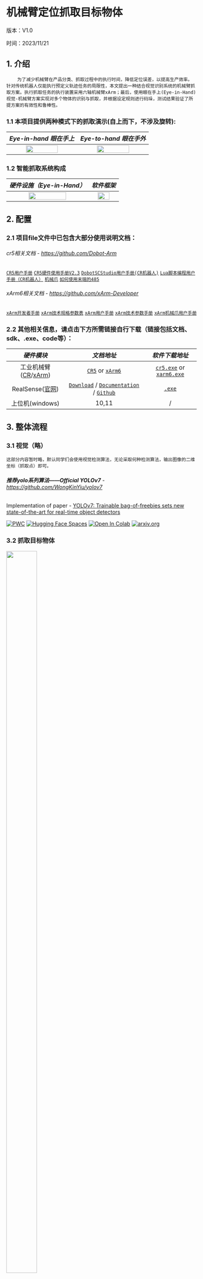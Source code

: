 # 机械臂定位抓取目标物体
版本：V1.0

时间：2023/11/21

## 1. 介绍

```
    为了减少机械臂在产品分类、抓取过程中的执行时间，降低定位误差，以提高生产效率。针对传统机器人仅能执行预定义轨迹任务的局限性，本文提出一种结合视觉识别系统的机械臂抓取方案。执行抓取任务的执行装置采用六轴机械臂xArm；最后，使用眼在手上(Eye-in-Hand)视觉-机械臂方案实现对多个物体的识别与抓取，并根据设定规则进行码垛，测试结果验证了所提方案的有效性和鲁棒性。
```

### 1.1 本项目提供两种模式下的抓取演示(自上而下，不涉及旋转):

 |          <font size="3">***Eye-in-hand  眼在手上***</font>          |          <font size="3">***Eye-to-hand  眼在手外***</font>          | 
 |:---------------------------------------------------------------:|:---------------------------------------------------------------:| 
 | <img src="./figure/eye_in_hand.png" height="70%"  width="70%"/> | <img src="./figure/eye_to_hand.png" height="70%"  width="70%"/> | 

### 1.2 智能抓取系统构成

 |        <font size="3">***硬件设施（Eye-in-Hand）***</font>         |               <font size="3">***软件框架***</font>               | 
 |:------------------------------------------------------------:|:------------------------------------------------------------:| 
| <img src="./figure/hardware.png" height="70%"  width="70%"/> | <img src="./figure/software.png" height="70%"  width="70%"/> |


## 2. 配置

### 2.1 项目file文件中已包含大部分使用说明文档：

###### cr5相关文档 - https://github.com/Dobot-Arm
[`CR5用户手册`](./file/CR5/CR5用户手册.pdf)
[`CR5硬件使用手册V2.3`](./file/CR5/CR5硬件使用手册V2.3.pdf)
[`DobotSCStudio用户手册(CR机器人)`](./file/CR5/DobotSCStudio用户手册(CR机器人).pdf)
[`Lua脚本编程用户手册（CR机器人）`](./file/CR5/Lua脚本编程用户手册（CR机器人）.pdf)
[`机械爪`](./file/CR5/机械爪.pdf)
[`如何使用末端的485`](./file/CR5/如何使用末端的485.pdf)

###### xArm6相关文档 - https://github.com/xArm-Developer
[`xArm开发者手册`](./file/xArm6/xArm开发者手册-V1.8.5.pdf)
[`xArm技术规格参数表`](./file/xArm6/xArm技术规格参数表.pdf)
[`xArm用户手册`](./file/xArm6/xArm用户手册-V1.8.6.pdf)
[`xArm技术参数手册`](./file/xArm6/xArm技术参数手册.pdf)
[`xArm机械爪用户手册`](./file/xArm6/xArm机械爪用户手册-V1.6.1.pdf)

### 2.2 其他相关信息，请点击下方所需链接自行下载（链接包括文档、sdk、.exe、code等）：

 |                     <font size="3">***硬件模块***</font>                     |                                  <font size="3">***文档地址***</font>                                   |                  <font size="3">***软件下载地址***</font>                  | 
 |:------------------------------------------------------------------:|:---------------------------------------------------------------------------------------------------:|:--------------------------------------------------------------:| 
 | 工业机械臂([CR](https://dobot.cn/)/[xArm](https://www.cn.ufactory.cc/)) |                           [<u>`CR5`</u>][CR5] or [<u>`xArm6`</u>][xArm6]                            | [<u>`cr5.exe`</u>][cr5_exe] or [<u>`xarm6.exe`</u>][xarm6_exe] | 
 |          RealSense([官网](https://www.intelrealsense.com/))          | [<u>`Download`</u>][Download] / [<u>`Documentation`</u>][Documentation] / [<u>`Github`</u>][Github] |                 [<u>`.exe`</u>][realsense_exe]                 | 
 |                            上位机(windows)                            |                                                10,11                                                |                               /                                | 

[cr5_exe]:https://download.dobot.cc/dobotscstudio/DobotSCStudio-windows-offline-installer-2.3.1_stable.exe

[xarm6_exe]:https://208053ea-ca3f-436b-a37a-9a40911a8e3a.filesusr.com/archives/896670_0ab554489e3541839a64def8f5d0b87c.zip?dn=UfactoryStudio-client-x64-1.0.1.zip

[realsense_exe]:https://github.com/IntelRealSense/librealsense/releases/download/v2.49.0/Depth.Quality.Tool.exe

[CR5]:https://dobot.cn/products/cr-series/cr5.html

[xArm6]:https://www.cn.ufactory.cc/xarm-download

[Download]: https://github.com/IntelRealSense/librealsense/releases/latest

[Documentation]:https://dev.intelrealsense.com/docs?_ga=2.179379684.1979369618.1700469929-2136942285.1700469929

[Github]:https://github.com/IntelRealSense/librealsense


## 3. 整体流程

### 3.1 视觉（略）
```
这部分内容暂时略，默认同学们会使用视觉检测算法，无论采取何种检测算法，输出图像的二维坐标（抓取点）即可。
```

###### ***推荐yolo系列算法——Official YOLOv7*** - https://github.com/WongKinYiu/yolov7

Implementation of paper - [YOLOv7: Trainable bag-of-freebies sets new state-of-the-art for real-time object detectors](https://arxiv.org/abs/2207.02696)

[![PWC](https://img.shields.io/endpoint.svg?url=https://paperswithcode.com/badge/yolov7-trainable-bag-of-freebies-sets-new/real-time-object-detection-on-coco)](https://paperswithcode.com/sota/real-time-object-detection-on-coco?p=yolov7-trainable-bag-of-freebies-sets-new)
[![Hugging Face Spaces](https://img.shields.io/badge/%F0%9F%A4%97%20Hugging%20Face-Spaces-blue)](https://huggingface.co/spaces/akhaliq/yolov7)
<a href="https://colab.research.google.com/gist/AlexeyAB/b769f5795e65fdab80086f6cb7940dae/yolov7detection.ipynb"><img src="https://colab.research.google.com/assets/colab-badge.svg" alt="Open In Colab"></a>
[![arxiv.org](http://img.shields.io/badge/cs.CV-arXiv%3A2207.02696-B31B1B.svg)](https://arxiv.org/abs/2207.02696)

### 3.2 抓取目标物体
<img src="./figure/robot_arm.png" height="70%"  width="40%"/> 

```
这部分内容可参考相关博客和论文，这里做大致的流程讲解（Eye_in_hand）
```
<br/>

#### 3.2.1 说明
- 总的来说，机械臂定位抓取目标物体，其实就是将获取的二维图像的抓取坐标点位(x,y)转化成机器人空间中的(x,y,z)三维坐标，我们通常将整个过程称为 <font color="#FF9912">**坐标变换**</font>。
- 首先，明确机器人空间中存在的四个坐标系：<font color="#FF9912">**base-机器人的基坐标系、tool / gripper-机器人末端工具坐标系、cam-相机坐标系、cal / target-标定板坐标系**</font>。
- 而 <font color="#FF9912">**坐标变换**</font> 就是利用上述四个坐标系进行 <font color="#FF9912">**刚性位姿变换**</font>，获取坐标系之间的 <font color="#FF9912">***相对位姿（位置和姿态）矩阵 T***</font>。
<div align="center">
    <a href="./">
        <img src="./figure/cal.png" height="60%" width="60%"/>
    </a>
</div>

- 其次，空间中存在**已知的**相对位姿矩阵和**未知的**相对位姿矩阵，需要利用到特定的方法获取： <font color="#FF9912">**手眼标定、相机标定**</font> 等。


**手眼标定** - See [opencv - calibrateHandEye()](https://docs.opencv.org/4.4.0/d9/d0c/group__calib3d.html#ga3207604e4b1a1758aa66acb6ed5aa65d)函数部分.
```
联立AX=XB矩阵方程，求解未知量矩阵X，X在不同模式下：
（Eye_in_hand）：即相机固定在机器人末端，求解cam与tool的相对位姿矩阵X。
（Eye_to_hand）：即相机固定在机器人外部，求解cam与base的相对位姿矩阵X。
```
<div align="center">
    <a href="./">
        <img src="./figure/AX=XB.png" height="60%" width="60%"/>
    </a>
</div>

**相机标定** - See [opencv Camera Calibration and 3D Reconstruction - Detailed Description](https://docs.opencv.org/4.4.0/d9/d0c/group__calib3d.html#gad10a5ef12ee3499a0774c7904a801b99) 模块描述部分.
```
为获取相机的内参矩阵、畸变矩阵、外参矩阵。
```
 |   <font size="3">***标定方法***</font>   |<font size="3">***优点***</font>| <font size="3">***缺点***</font> |      <font size="3">***常用方法***</font>      |  
 |:------------------------------------:|:----------------------------:|:------------------------------:|:------------------------------------------:| 
 | <font color="#FF9912">传统相机标定法</font> |       可使用于任意的相机模型、 精度高       |           需要标定物、算法复杂           | Tsai两步法、<font color="#FF9912">张氏标定法</font> | 
 |              主动视觉相机标定法               |       不需要标定物、算法简单、鲁棒性高       |            成本高、设备昂贵            |               主动系统控制相机做特定运动                | 
 |                相机自标定法                |          灵活性强、可在线标定          |            精度低、鲁棒性差            |             分层逐步标定、基于Kruppa方程              | 

<font size="2">*表中黄色字体所选的方法为我们所采用的方法，其他方法请自行查阅。</font>

<br/>

#### 3.2.2 大致流程（Eye_in_hand）：
1. 相机标定：获取相机的`内参矩阵`、`相机畸变矩阵`和`外部参数`
2. 与`步骤1`同步进行，获取相机标定过程中记录`机器人末端工具坐标系相对于机器人基坐标系`的变换矩阵
3. 求解公式`AX=XB`，其中X在Eye_in_hand中为`机器人末端工具坐标系相对于相机坐标系`的变换矩阵，在Eye_to_hand中为`标定板坐标系相对于相机坐标系`的变换矩阵，具体按所求参数决定
4. 结合机器人刚性变换公式，求解出`目标物体坐标系相对于机器人基坐标系`的变换矩阵，控制机器人末端坐标系与之坐标重合，实现自上而下的定位抓取

<br/>

#### 3.2.3 具体操作（Eye_in_hand）：
<div align="center">
    <a href="./">
        <img src="./figure/hand_eye.png" height="50%" width="50%"/>
    </a>
</div>

- a static calibration pattern is used to estimate the transformation between the target frame and the camera frame
1. 打印A4纸大小的标定纸张（标定板可以直接从opencv官网下载：[标定板](https://docs.opencv.org/2.4/_downloads/pattern.png)）
<div align="center">
    <a href="./">
        <img src="./figure/bd0.png" height="20%" width="20%"/>
    </a>
</div>
2. 打印完成后，测量实际打印出的网格边长（注意单位）。将打印纸贴附在硬纸板上（粘贴的尽可能平整）。
<div align="center">
    <a href="./">
        <img src="./figure/bd1.png" height="20%" width="20%"/>
    </a>
</div>

<br/>

- the robot gripper is moved in order to acquire several poses
- for each pose, the homogeneous transformation between the gripper frame and the robot base frame is recorded using for instance the robot kinematics
1. 固定好相机，连接相机，使用realsense api获取的相机内参矩阵和畸变系数（默认为0，realsense相机没有畸变）。
2. 改变机器人末端位姿，拍摄不同角度下的标定板并记录不同角度下机械臂末端工具坐标系的位姿矩阵。
3. 重复第2个步骤14-20次左右。
4. 完成上述流程，共获取N对 工具坐标系tool / gripper2base 以及对应的 标定板图片，注意一一对应的命名。
<div align="center">
    <a href="./">
        <img src="./figure/bd2.png" height="30%" width="30%"/>
        <img src="./figure/bd3.png" height="30%" width="30%"/>
    </a>
</div>

<br/>

- for each pose, the homogeneous transformation between the calibration target frame and the camera frame is recorded using for instance a pose estimation method (PnP) from 2D-3D point correspondences
1. 利用opencv内置的solvePnP()函数，获取N个 cal / target2cam矩阵。

<br/>

- The Hand-Eye calibration procedure returns the following homogeneous transformation
1. 利用opencv内置的calibrateHandEye()函数，求解AX=XB。

<br/>

- Kinematic transformation pose matrix of rigid body motion of robot
1. 位姿变换求解 目标物体坐标系相对于机器人基座系 <mark>obj2base = tool2base * cam2tool * cam *obj</mark>
2. 控制机器人的api函数运动到指定位置，实时抓取动作。

<br/>

Note:
- A minimum of 2 motions with non parallel rotation axes are necessary to determine the hand-eye transformation. So at least 3 different poses are required, but it is strongly recommended to use many more poses.
1. 确定手眼变换至少需要2个非平行旋转轴的运动。因此，至少需要3个不同的姿势，但强烈建议使用更多的姿势。

<br/>

#### 3.2.4 相关算子：
上述具体操作中还包含其他算子，包括标定版角点检测，亚像素角点细化，手动设定三维坐标等参数，需要同学们自己去查看相应算子，see [OpenCV](https://docs.opencv.org/4.4.0/index.html)。
- convertPointsToHomogeneous(): 非齐次坐标转换齐次坐标
- convertPointsFromHomogeneous(): 齐次坐标转换非齐次坐标
- findChessboardCorners(): 检测标定板角点
- find4QuadCornerSubpix(): 亚像素角点细化
- findCirclesGrid(): 寻找圆形标定板角点
- drawChessboardCorners(): 绘制检测到的角点
- calibrateCamera(): 从校准图案的多个视角中找出摄像机内部和外部参数（内置solvePnP()）
- initUndistortRectifyMap(): 计算矫正图像需要的映射矩阵
- remap(): 去掉原始图像中的畸变
- undistort(): 对原始图像进行矫正
- projectPoints(): 用于计算世界坐标系的三位点投影到像素坐标系中的二维坐标
- solvePnP(): 计算世界坐标系到相机坐标系的旋转向量和平移向量
- solvePnPRansac(): 同上并引入Ransac算法消除含有较大误差的数据
- Rodrigues(): 实现旋转向量和旋转矩阵的相互转换
- stereCalibrate(): 双目视觉标定

## 4. 结语
<font face="楷体" size=3><strong>
对于机械臂定位抓取目标物体，涉及到视觉，相机，机械臂方面的知识
<br/>
视觉的相关知识，简单的demo就使用传统视觉算法，对抓取物体有要求的可使用深度学习目标检测算法
<br/>
相机的相关知识，请查看博客和官网文档自行学习
<br/>
机械臂的相关知识，可翻阅书籍 机器人学基础 中空间描述坐标变换，运动学，轨迹规划等章节
<br/>
项目中的代码只是提供一个大致的逻辑框架，同学们需要自行查漏补缺，写出适合自己的代码
<br/>
整个过程中的每一步操作都会对最后抓取结果的精确度造成不同程度的影响，理想结果是 在消除定长误差下保持x,y,z轴±1mm的误差
<br/>
对结果造成影响的可能：工具坐标系的标定，SolvePnP算子的解AX=XB的方法等
<br/>
尽可能保证每一步计算的三维空间坐标逼近真实值，可利用类似于重投影误差算子进行验算，matlab工具箱验算等
<br/>
当实现对指定目标物体进行自上而下的抓取后，可拓展更多自由度的抓取...
</font><strong>
